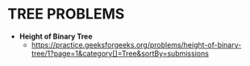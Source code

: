 # TREE PROBLEMS

* **Height of Binary Tree** 
  * https://practice.geeksforgeeks.org/problems/height-of-binary-tree/1?page=1&category[]=Tree&sortBy=submissions
